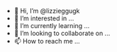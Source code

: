 - 👋 Hi, I’m @lizzieggugk
- 👀 I’m interested in ...
- 🌱 I’m currently learning ...
- 💞️ I’m looking to collaborate on ...
- 📫 How to reach me ...

<!---
lizzieggugk/lizzieggugk is a ✨ special ✨ repository because its `README.md` (this file) appears on your GitHub profile.
You can click the Preview link to take a look at your changes.
--->
